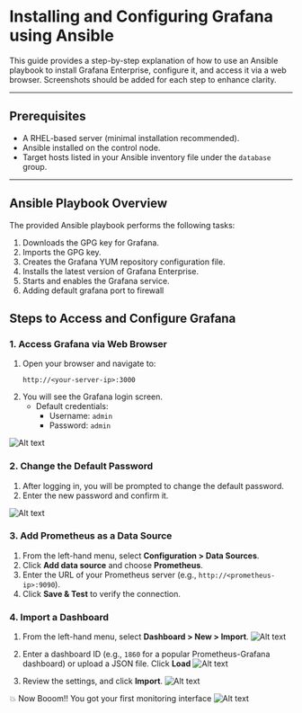 # Installing and Configuring Grafana using Ansible

This guide provides a step-by-step explanation of how to use an Ansible playbook to install Grafana Enterprise, configure it, and access it via a web browser. Screenshots should be added for each step to enhance clarity.

---

## Prerequisites

- A RHEL-based server (minimal installation recommended).
- Ansible installed on the control node.
- Target hosts listed in your Ansible inventory file under the `database` group.

---

## Ansible Playbook Overview

The provided Ansible playbook performs the following tasks:

1. Downloads the GPG key for Grafana.
2. Imports the GPG key.
3. Creates the Grafana YUM repository configuration file.
4. Installs the latest version of Grafana Enterprise.
5. Starts and enables the Grafana service.
6. Adding default grafana port to firewall

## Steps to Access and Configure Grafana

### 1. Access Grafana via Web Browser

1. Open your browser and navigate to:
   ```
   http://<your-server-ip>:3000
   ```
2. You will see the Grafana login screen.
   - Default credentials:
     - Username: `admin`
     - Password: `admin`
     
![Alt text](https://github.com/user-attachments/assets/87b14cca-68ae-4726-bb2d-a08ec4fcc5b8)


### 2. Change the Default Password

1. After logging in, you will be prompted to change the default password.
2. Enter the new password and confirm it.

![Alt text](https://github.com/user-attachments/assets/d5604982-c0b9-4368-94bb-180fa9e4b017)

### 3. Add Prometheus as a Data Source

1. From the left-hand menu, select **Configuration > Data Sources**.
2. Click **Add data source** and choose **Prometheus**.
3. Enter the URL of your Prometheus server (e.g., `http://<prometheus-ip>:9090`).
4. Click **Save & Test** to verify the connection.

### 4. Import a Dashboard

1. From the left-hand menu, select **Dashboard > New > Import**.
![Alt text](https://github.com/user-attachments/assets/17bce4a1-a60c-4f3f-9433-986da28fec5c)

2. Enter a dashboard ID (e.g., `1860` for a popular Prometheus-Grafana dashboard) or upload a JSON file. Click **Load**
![Alt text](https://github.com/user-attachments/assets/f4615141-0eed-49fb-8db3-343be966e7d6)

3. Review the settings, and click **Import**.
![Alt text](https://github.com/user-attachments/assets/9c92fe4c-74e3-4be5-9bb8-19dc9dd15970)

💥 Now Booom!! You got your first monitoring interface 
![Alt text](https://github.com/user-attachments/assets/7fdd7f25-35c8-4ad3-a8d2-16e979490894)
